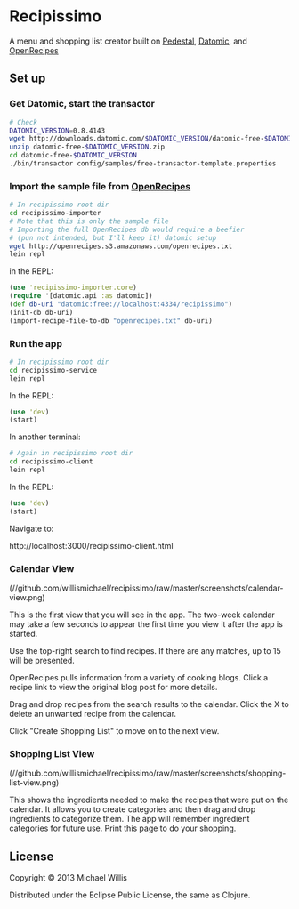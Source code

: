 # Recipissimo

A menu and shopping list creator built on [Pedestal](http://pedestal.io/), [Datomic](http://www.datomic.com/), and [OpenRecipes](https://github.com/fictivekin/openrecipes)

## Set up

### Get Datomic, start the transactor

```bash
# Check 
DATOMIC_VERSION=0.8.4143
wget http://downloads.datomic.com/$DATOMIC_VERSION/datomic-free-$DATOMIC_VERSION.zip
unzip datomic-free-$DATOMIC_VERSION.zip
cd datomic-free-$DATOMIC_VERSION
./bin/transactor config/samples/free-transactor-template.properties
```

### Import the sample file from [OpenRecipes](https://github.com/fictivekin/openrecipes)

```bash
# In recipissimo root dir
cd recipissimo-importer
# Note that this is only the sample file
# Importing the full OpenRecipes db would require a beefier 
# (pun not intended, but I'll keep it) datomic setup
wget http://openrecipes.s3.amazonaws.com/openrecipes.txt
lein repl
```

in the REPL:

```clojure
(use 'recipissimo-importer.core)
(require '[datomic.api :as datomic])
(def db-uri "datomic:free://localhost:4334/recipissimo")
(init-db db-uri)
(import-recipe-file-to-db "openrecipes.txt" db-uri)
```

### Run the app

```bash
# In recipissimo root dir
cd recipissimo-service
lein repl
```

In the REPL:

```clojure
(use 'dev)
(start)
```

In another terminal:

```bash
# Again in recipissimo root dir
cd recipissimo-client
lein repl
```

In the REPL:

```clojure
(use 'dev)
(start)
```

Navigate to:

http://localhost:3000/recipissimo-client.html

### Calendar View

(//github.com/willismichael/recipissimo/raw/master/screenshots/calendar-view.png)

This is the first view that you will see in the app.  The two-week calendar may take a few seconds to appear the first time you view it after the app is started.

Use the top-right search to find recipes.  If there are any matches, up to 15 will be presented.

OpenRecipes pulls information from a variety of cooking blogs.  Click a recipe link to view the original blog post for more details.

Drag and drop recipes from the search results to the calendar.  Click the X to delete an unwanted recipe from the calendar.

Click "Create Shopping List" to move on to the next view.

### Shopping List View

(//github.com/willismichael/recipissimo/raw/master/screenshots/shopping-list-view.png)

This shows the ingredients needed to make the recipes that were put on the calendar.  It allows you to create categories and then drag and drop ingredients to categorize them.  The app will remember ingredient categories for future use.  Print this page to do your shopping.

## License

Copyright © 2013 Michael Willis

Distributed under the Eclipse Public License, the same as Clojure.
